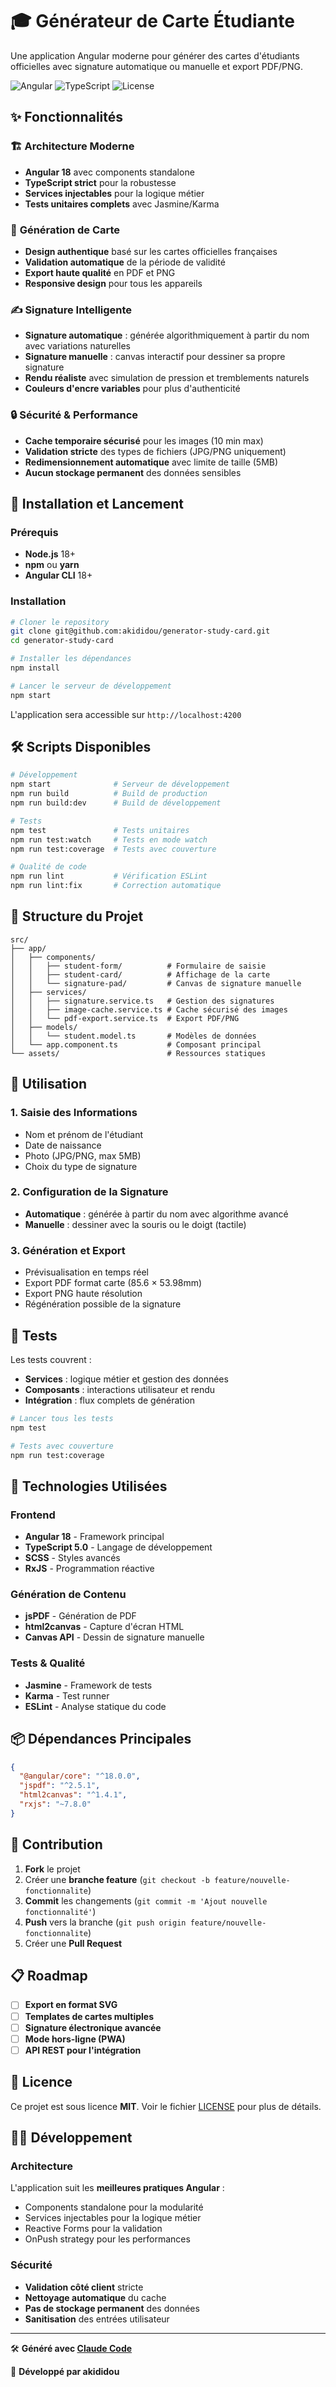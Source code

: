 # 🎓 Générateur de Carte Étudiante

Une application Angular moderne pour générer des cartes d'étudiants officielles avec signature automatique ou manuelle et export PDF/PNG.

![Angular](https://img.shields.io/badge/Angular-18-red?style=flat-square&logo=angular)
![TypeScript](https://img.shields.io/badge/TypeScript-5.0-blue?style=flat-square&logo=typescript)
![License](https://img.shields.io/badge/License-MIT-green?style=flat-square)

## ✨ Fonctionnalités

### 🏗️ **Architecture Moderne**
- **Angular 18** avec components standalone
- **TypeScript strict** pour la robustesse
- **Services injectables** pour la logique métier
- **Tests unitaires complets** avec Jasmine/Karma

### 🎨 **Génération de Carte**
- **Design authentique** basé sur les cartes officielles françaises
- **Validation automatique** de la période de validité
- **Export haute qualité** en PDF et PNG
- **Responsive design** pour tous les appareils

### ✍️ **Signature Intelligente**
- **Signature automatique** : générée algorithmiquement à partir du nom avec variations naturelles
- **Signature manuelle** : canvas interactif pour dessiner sa propre signature
- **Rendu réaliste** avec simulation de pression et tremblements naturels
- **Couleurs d'encre variables** pour plus d'authenticité

### 🔒 **Sécurité & Performance**
- **Cache temporaire sécurisé** pour les images (10 min max)
- **Validation stricte** des types de fichiers (JPG/PNG uniquement)
- **Redimensionnement automatique** avec limite de taille (5MB)
- **Aucun stockage permanent** des données sensibles

## 🚀 Installation et Lancement

### Prérequis
- **Node.js** 18+
- **npm** ou **yarn**
- **Angular CLI** 18+

### Installation
```bash
# Cloner le repository
git clone git@github.com:akididou/generator-study-card.git
cd generator-study-card

# Installer les dépendances
npm install

# Lancer le serveur de développement
npm start
```

L'application sera accessible sur `http://localhost:4200`

## 🛠️ Scripts Disponibles

```bash
# Développement
npm start              # Serveur de développement
npm run build          # Build de production
npm run build:dev      # Build de développement

# Tests
npm test               # Tests unitaires
npm run test:watch     # Tests en mode watch
npm run test:coverage  # Tests avec couverture

# Qualité de code
npm run lint           # Vérification ESLint
npm run lint:fix       # Correction automatique
```

## 📁 Structure du Projet

```
src/
├── app/
│   ├── components/
│   │   ├── student-form/          # Formulaire de saisie
│   │   ├── student-card/          # Affichage de la carte
│   │   └── signature-pad/         # Canvas de signature manuelle
│   ├── services/
│   │   ├── signature.service.ts   # Gestion des signatures
│   │   ├── image-cache.service.ts # Cache sécurisé des images
│   │   └── pdf-export.service.ts  # Export PDF/PNG
│   ├── models/
│   │   └── student.model.ts       # Modèles de données
│   └── app.component.ts           # Composant principal
└── assets/                        # Ressources statiques
```

## 🎯 Utilisation

### 1. **Saisie des Informations**
- Nom et prénom de l'étudiant
- Date de naissance
- Photo (JPG/PNG, max 5MB)
- Choix du type de signature

### 2. **Configuration de la Signature**
- **Automatique** : générée à partir du nom avec algorithme avancé
- **Manuelle** : dessiner avec la souris ou le doigt (tactile)

### 3. **Génération et Export**
- Prévisualisation en temps réel
- Export PDF format carte (85.6 × 53.98mm)
- Export PNG haute résolution
- Régénération possible de la signature

## 🧪 Tests

Les tests couvrent :
- **Services** : logique métier et gestion des données
- **Composants** : interactions utilisateur et rendu
- **Intégration** : flux complets de génération

```bash
# Lancer tous les tests
npm test

# Tests avec couverture
npm run test:coverage
```

## 🔧 Technologies Utilisées

### Frontend
- **Angular 18** - Framework principal
- **TypeScript 5.0** - Langage de développement
- **SCSS** - Styles avancés
- **RxJS** - Programmation réactive

### Génération de Contenu
- **jsPDF** - Génération de PDF
- **html2canvas** - Capture d'écran HTML
- **Canvas API** - Dessin de signature manuelle

### Tests & Qualité
- **Jasmine** - Framework de tests
- **Karma** - Test runner
- **ESLint** - Analyse statique du code

## 📦 Dépendances Principales

```json
{
  "@angular/core": "^18.0.0",
  "jspdf": "^2.5.1",
  "html2canvas": "^1.4.1",
  "rxjs": "~7.8.0"
}
```

## 🤝 Contribution

1. **Fork** le projet
2. Créer une **branche feature** (`git checkout -b feature/nouvelle-fonctionnalite`)
3. **Commit** les changements (`git commit -m 'Ajout nouvelle fonctionnalité'`)
4. **Push** vers la branche (`git push origin feature/nouvelle-fonctionnalite`)
5. Créer une **Pull Request**

## 📋 Roadmap

- [ ] **Export en format SVG**
- [ ] **Templates de cartes multiples**
- [ ] **Signature électronique avancée**
- [ ] **Mode hors-ligne (PWA)**
- [ ] **API REST pour l'intégration**

## 📄 Licence

Ce projet est sous licence **MIT**. Voir le fichier [LICENSE](LICENSE) pour plus de détails.

## 👨‍💻 Développement

### Architecture
L'application suit les **meilleures pratiques Angular** :
- Components standalone pour la modularité
- Services injectables pour la logique métier
- Reactive Forms pour la validation
- OnPush strategy pour les performances

### Sécurité
- **Validation côté client** stricte
- **Nettoyage automatique** du cache
- **Pas de stockage permanent** des données
- **Sanitisation** des entrées utilisateur

---

🛠️ **Généré avec [Claude Code](https://claude.ai/code)**

👤 **Développé par akididou**